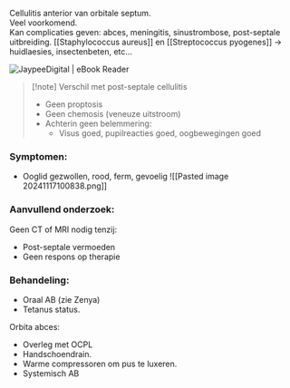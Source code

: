 Cellulitis anterior van orbitale septum.  
Veel voorkomend.  
Kan complicaties geven: abces, meningitis, sinustrombose, post-septale uitbreiding.
[[Staphylococcus aureus]] en [[Streptococcus pyogenes]] -> huidlaesies, insectenbeten, etc…
 
 ![JaypeeDigital | eBook Reader](Exported%20image%2020240720125435-0.jpeg)  

> [!note] Verschil met post-septale cellulitis
> - Geen proptosis
> - Geen chemosis (veneuze uitstroom)
> - Achterin geen belemmering:
>     - Visus goed, pupilreacties goed, oogbewegingen goed

### Symptomen:
- Ooglid gezwollen, rood, ferm, gevoelig
 ![[Pasted image 20241117100838.png]]

### Aanvullend onderzoek:  
Geen CT of MRI nodig tenzij:
- Post-septale vermoeden
- Geen respons op therapie

### Behandeling:
- Oraal AB (zie Zenya)
- Tetanus status.
 
Orbita abces:
- Overleg met OCPL
- Handschoendrain.
- Warme compressoren om pus te luxeren.
- Systemisch AB
